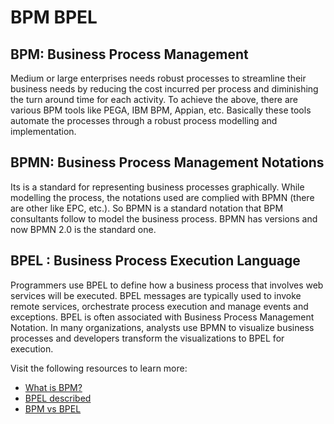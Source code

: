 # BPM BPEL

## BPM: Business Process Management
Medium or large enterprises needs robust processes to streamline their business needs by reducing the cost incurred per process and diminishing the turn around time for each activity.
To achieve the above, there are various BPM tools like PEGA, IBM BPM, Appian, etc. Basically these tools automate the processes through a robust process modelling and implementation.

## BPMN: Business Process Management Notations
Its is a standard for representing business processes graphically. While modelling the process, the notations used are complied with BPMN (there are other like EPC, etc.). So BPMN is a standard notation that BPM consultants follow to model the business process. BPMN has versions and now BPMN 2.0 is the standard one.

## BPEL : Business Process Execution Language
Programmers use BPEL to define how a business process that involves web services will be executed. BPEL messages are typically used to invoke remote services, orchestrate process execution and manage events and exceptions. BPEL is often associated with Business Process Management Notation. In many organizations, analysts use BPMN to visualize business processes and developers transform the visualizations to BPEL for execution.

Visit the following resources to learn more:

- [What is BPM?](https://www.redhat.com/en/topics/automation/what-is-business-process-management)
- [BPEL described](https://www.ibm.com/docs/en/baw/19.x?topic=SS8JB4_19.x/com.ibm.wbpm.wid.main.doc/prodoverview/topics/cbpelproc.html)
- [BPM vs BPEL](https://www.youtube.com/watch?v=V6nr5dnb1JQ)
